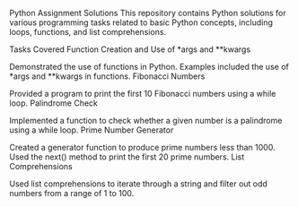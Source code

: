 Python Assignment Solutions
This repository contains Python solutions for various programming tasks related to basic Python concepts, including loops, functions, and list comprehensions.

Tasks Covered
Function Creation and Use of *args and **kwargs

Demonstrated the use of functions in Python.
Examples included the use of *args and **kwargs in functions.
Fibonacci Numbers

Provided a program to print the first 10 Fibonacci numbers using a while loop.
Palindrome Check

Implemented a function to check whether a given number is a palindrome using a while loop.
Prime Number Generator

Created a generator function to produce prime numbers less than 1000.
Used the next() method to print the first 20 prime numbers.
List Comprehensions

Used list comprehensions to iterate through a string and filter out odd numbers from a range of 1 to 100.
